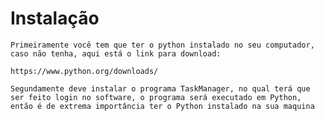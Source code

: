 # **Instalação**

    Primeiramente você tem que ter o python instalado no seu computador, caso não tenha, aqui está o link para download:
    
    https://www.python.org/downloads/

    Segundamente deve instalar o programa TaskManager, no qual terá que ser feito login no software, o programa será executado em Python, então é de extrema importância ter o Python instalado na sua maquina